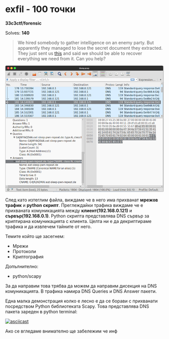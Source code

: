 # **exfil** - 100 точки
**33c3ctf/forensic**

Solves: **140** 
> We hired somebody to gather intelligence on an enemy party. But apparently they managed to lose the secret document they extracted. They just sent us [this](https://archive.aachen.ccc.de/33c3ctf.ccc.ac/uploads/exfil-e5e0066760f0dd16e38abc0003aec40f39f9adf9.tar.xz) and said we should be able to recover everything we need from it. Can you help?

![](files/traffic.png)

След като изтеглим файла, виждаме че в него има прихванат **мрежов трафик** и **python скрипт**. Преглеждайки трафика виждаме че е прихваната комуникацията между **клиент(192.168.0.121)** и **сървър(192.168.0.1)**. Python скрипта представлява DNS сървър за криптирана комуникацията с клиента.
Целта ни е да декриптираме трафика и да извлечем тайните от него.

Темите който ще засегнем:
* Мрежи
* Протоколи
* Криптография

Допълнително:
* python/scapy

За да направим това трябва да можем да направим дисекция на DNS комуникацията. В трафика намира DNS Queries и DNS Answer пакети. 

Една малка демонстрация колко е лесно e да се борави с прихванати посредством Python библиотеката Scapy. Това представлява DNS пакета зареден в python terminal:

[![asciicast](https://asciinema.org/a/98619.png)](https://asciinema.org/a/98619?speed=2)


Ако се вгледаме внимателно ще забележим че инф